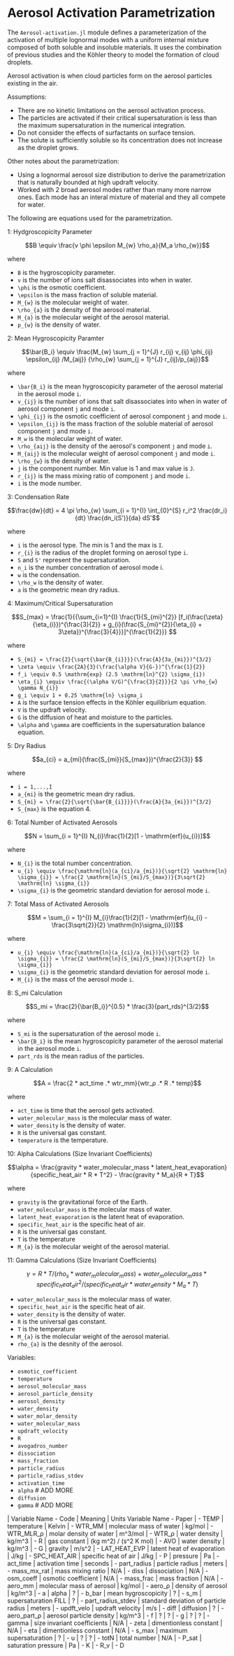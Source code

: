 # Aerosol Activation Parametrization

The `Aerosol-activation.jl` module defines a parameterization of
  the activation of multiple lognormal modes with a uniform internal mixture 
  composed of both soluble and insoluble materials.
It uses the combination of previous studies and the Köhler theory to model the formation of cloud droplets.

Aerosol activation is when cloud particles form on the aerosol particles existing in the air.

Assumptions:
  - There are no kinetic limitations on the aerosol activation process.
  - The particles are activated if their critical supersaturation is less than the maximum supersaturation in the numerical integration.
  - Do not consider the effects of surfactants on surface tension.
  - The solute is sufficiently soluble so its concentration does not increase as the droplet grows.

Other notes about the parametrization:
  - Using a lognormal aerosol size distribution to derive the parametrization that is naturally bounded at high updraft velocity.
  - Worked with 2 broad aerosol modes rather than many more narrow ones. Each mode has an interal mixture of material and they all compete for water.

The following are equations used for the parametrization.

1: Hydgroscopicity Parameter
```math
B \equiv \frac{v \phi \epsilon M_{w} \rho_a}{M_a \rho_{w}}
```
where
  - ``B`` is the hygroscopicity parameter.
  - ``v`` is the number of ions salt disassociates into when in water.
  - ``\phi`` is the osmotic coefficient.
  - ``\epsilon`` is the mass fraction of soluble material.
  - ``M_{w}`` is the molecular weight of water.
  - ``\rho_{a}`` is the density of the aerosol material.
  - ``M_{a}`` is the molecular weight of the aerosol material.
  - ``p_{w}`` is the density of water.

2: Mean Hygroscopicity Paramter
```math
\bar{B_i} \equiv \frac{M_{w} \sum_{j = 1}^{J} r_{ij} v_{ij} \phi_{ij} \epsilon_{ij} /M_{aij}} {\rho_{w} \sum_{j = 1}^{J} r_{ij}/p_{aij}}
```
where
  - ``\bar{B_i}`` is the mean hygroscopicity parameter of the aerosol material in the aerosol mode ``i``.
  - ``v_{ij}`` is the number of ions that salt disassociates into when in water of aerosol component ``j`` and mode ``i``.
  - ``\phi_{ij}`` is the osmotic coefficient of aerosol component ``j`` and mode ``i``.
  - ``\epsilon_{ij}`` is the mass fraction of the soluble material of aerosol component ``j`` and mode ``i``.
  - ``M_w`` is the molecular weight of water.
  - ``\rho_{aij}`` is the density of the aerosol's component ``j`` and mode ``i``.
  - ``M_{aij}`` is the molecular weight of aerosol component ``j`` and mode ``i``.
  - ``\rho_{w}`` is the density of water.
  - ``j`` is the component number. Min value is 1 and max value is ``J``.
  - ``r_{ij}`` is the mass mixing ratio of component ``j`` and mode ``i``.
  - ``i`` is the mode number.

3: Condensation Rate
```math
\frac{dw}{dt} = 4 \pi \rho_{w} \sum_{i = 1}^{I} \int_{0}^{S} r_i^2 \frac{dr_i}{dt} \frac{dn_i(S')}{da} dS'
```
where
  - ``i`` is the aerosol type. The min is 1 and the max is ``I``.
  - ``r_{i}`` is the radius of the droplet forming on aerosol type ``i``.
  - ``S`` and ``S'`` represent the supersaturation.
  - ``n_i`` is the number concentration of aerosol mode i.
  - ``w`` is the condensation.
  - ``\rho_w`` is the density of water.
  - ``a`` is the geometric mean dry radius.

4: Maximum/Critical Supersaturation
```math
S_{max} = \frac{1}{{\sum_{i=1}^{I} \frac{1}{S_{mi}^{2}} [f_i(\frac{\zeta}{\eta_{i}})^{\frac{3}{2}} + g_{i}(\frac{S_{mi}^{2}}{\eta_{i} + 3\zeta})^{\frac{3}{4}}}]^{\frac{1}{2}}}

```
where
  - ``S_{mi} = \frac{2}{\sqrt{\bar{B_{i}}}}(\frac{A}{3a_{mi}})^{3/2}``
  - ``\zeta \equiv \frac{2A}{3}(\frac{\alpha V}{G-})^{\frac{1}{2}}``
  - ``f_i \equiv 0.5 \mathrm{exp} (2.5 \mathrm{ln}^{2} \sigma_{i})``
  - ``\eta_{i} \equiv \frac{(\alpha V/G)^{\frac{3}{2}}}{2 \pi \rho_{w} \gamma N_{i}}``
  - ``g_i \equiv 1 + 0.25 \mathrm{ln} \sigma_i``
  - ``A`` is the surface tension effects in the Köhler equilibrium equation.
  - ``V`` is the updraft velocity.
  - ``G`` is the diffusion of heat and moisture to the particles.
  - ``\alpha`` and ``\gamma`` are coefficients in the supersaturation balance equation.

5: Dry Radius
```math
a_{ci} = a_{mi}(\frac{S_{mi}}{S_{max}})^{\frac{2}{3}}       
```
where
  - ``i = 1,...,I``
  - ``a_{mi}`` is the geometric mean dry radius.
  - ``S_{mi} = \frac{2}{\sqrt{\bar{B_{i}}}}(\frac{A}{3a_{mi}})^{3/2}``
  - ``S_{max}`` is the equation 4.

6: Total Number of Activated Aerosols
```math
N = \sum_{i = 1}^{I} N_{i}\frac{1}{2}[1 - \mathrm{erf}(u_{i})]
```
where
  - ``N_{i}`` is the total number concentration.
  - ``u_{i} \equiv \frac{\mathrm{ln}(a_{ci}/a_{mi})}{\sqrt{2} \mathrm{ln} \sigma_{i}} = \frac{2 \mathrm{ln}(S_{mi}/S_{max})}{3\sqrt{2} \mathrm{ln} \sigma_{i}}``
  - ``\sigma_{i}`` is the geometric standard deviation for aerosol mode ``i``.

7: Total Mass of Activated Aerosols
```math
M = \sum_{i = 1}^{I} M_{i}\frac{1}{2}[1 - \mathrm{erf}(u_{i} - \frac{3\sqrt{2}}{2} \mathrm{ln}\sigma_{i})]
```
where
  - ``u_{i} \equiv \frac{\mathrm{ln}(a_{ci}/a_{mi})}{\sqrt{2} ln \sigma_{i}} = \frac{2 \mathrm{ln}(S_{mi}/S_{max})}{3\sqrt{2} ln \sigma_{i}}``
  - ``\sigma_{i}`` is the geometric standard deviation for aerosol mode ``i``.
  - ``M_{i}`` is the mass of the aerosol mode ``i``.

8: S_mi Calculation
```math
S_mi = \frac{2}{\bar{B_i}}^{0.5} * \frac{3}{part_rds}^{3/2}
```
where
  - ``S_mi`` is the supersaturation of the aerosol mode ``i``.
  - ``\bar{B_i}`` is the mean hygroscopicity parameter of the aerosol material in the aerosol mode ``i``.
  - ``part_rds`` is the mean radius of the particles.

9: A Calculation
```math
A = \frac{2 * act_time .* wtr_mm}{wtr_ρ .* R .* temp}
```
where
  - ``act_time`` is time that the aerosol gets activated. 
  - ``water_molecular_mass`` is the molecular mass of water. 
  - ``water_density`` is the density of water. 
  - ``R`` is the universal gas constant. 
  - ``temperature`` is the temperature.

10: Alpha Calculations (Size Invariant Coefficients)
```math
\alpha = \frac{gravity * water_molecular_mass * latent_heat_evaporation}
         {specific_heat_air * R * T^2} - \frac{gravity * M_a}{R * T}
```
where 
  - ``gravity`` is the gravitational force of the Earth.
  - ``water_molecular_mass`` is the molecular mass of water. 
  - ``latent_heat_evaporation`` is the latent heat of evaporation.
  - ``specific_heat_air`` is the specific heat of air.
  - ``R``  is the universal gas constant. 
  - ``T`` is the temperature
  - ``M_{a}`` is the molecular weight of the aerosol material.

11: Gamma Calculations (Size Invariant Coefficients)
```math
\gamma = R * T / (rho_{s} * water_molecular_mass) + water_molecular_mass 
        * specific_heat_air ^ 2 / (specific_heat_air * water_density * M_a * T)
```
  - ``water_molecular_mass`` is the molecular mass of water. 
  - ``specific_heat_air`` is the specific heat of air.
  - ``water_density`` is the density of water.
  - ``R``  is the universal gas constant. 
  - ``T`` is the temperature
  - ``M_{a}`` is the molecular weight of the aerosol material.
  - ``rho_{a}`` is the desnity of the aerosol.

Variables:
  - ``osmotic_coefficient`` 
  - ``temperature``
  - ``aerosol_molecular_mass``
  - ``aerosol_particle_density``
  - ``aerosol_density``
  - ``water_density``
  - ``water_molar_density``
  - ``water_molecular_mass``
  - ``updraft_velocity``
  - ``R``
  - ``avogadros_number``
  - ``dissociation``
  - ``mass_fraction``
  - ``particle_radius``
  - ``particle_radius_stdev``
  - ``activation_time``
  - ``alpha`` # ADD MORE
  - ``diffusion``
  -  ``gamma`` # ADD MORE

| Variable Name - Code | Meaning                               | Units
Variable Name - Paper
|  - TEMP              | temperature                           | Kelvin
|  - WTR_MM            | molecular mass of water               | kg/mol
|  - WTR_MLR_ρ         | molar density of water                | m^3/mol
|  - WTR_ρ             | water density                         | kg/m^3
|  - R                 | gas constant                          | (kg m^2) / (s^2 K mol)
|  - AVO               | water density                         | kg/m^3
|  - G                 | gravity                               | m/s^2
|  - LAT_HEAT_EVP      | latent heat of evaporation            | J/kg
|  - SPC_HEAT_AIR      | specific heat of air                  | J/kg
|  - P                 | pressure                              | Pa
|  - act_time          | activation time                       | seconds
|  - part_radius       | particle radius                       | meters
|  - mass_mx_rat       | mass mixing ratio                     | N/A
|  - diss              | dissociation                          | N/A
|  - osm_coeff         | osmotic coefficient                   | N/A
|  - mass_frac         | mass fraction                         | N/A
|  - aero_mm           | molecular mass of aerosol             | kg/mol
|  - aero_ρ            | density of aerosol                    | kg/m^3
|  - a                 | alpha                                 | ?
|  - b_bar             | mean hygroscopicity                   | ? 
|  - s_m               | supersaturation FILL                  | ?
|  - part_radius_stdev | standard deviation of particle radius | meters
|  - updft_velo        | updraft velocity                      | m/s
|  - diff              | diffusion                             | ?
|  - aero_part_ρ       | aerosol particle density              | kg/m^3
|  - f                 | ?                                     | ?
|  - g                 | ?                                     | ?
|  - gamma             | size invariant coefficients           | N/A
|  - zeta              | dimentionless constant                | N/A
|  - eta               | dimentionless constant                | N/A
|  - s_max             | maximum supersaturation               | ?
|  - u                 | ?                                     | ?
|  - totN              | total number                          | N/A
|  - P_sat             | saturation pressure                   | Pa
|  - K 
|  - R_v
|  - D